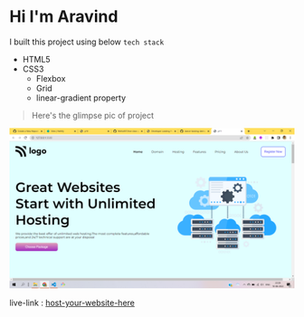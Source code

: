 # Hi I'm Aravind

I built this project using below `tech stack`

- HTML5
- CSS3
  - Flexbox
  - Grid
  - linear-gradient property

> Here's the glimpse pic of project

![project-11](./image/project-11.png)

live-link : [host-your-website-here]()
